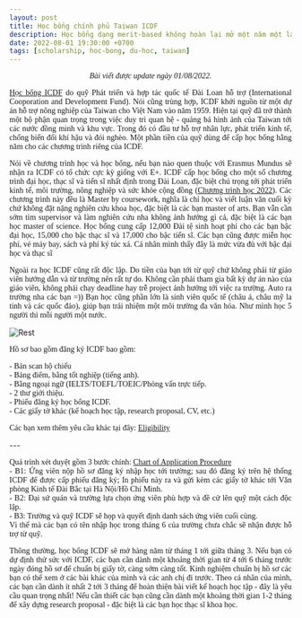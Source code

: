 ```yaml
---
layout: post
title: Học bổng chính phủ Taiwan ICDF
description: Học bổng dạng merit-based không hoàn lại mở một năm một lần đối với một số chuyên ngành nhất định bậc đại học, thạc sĩ và tiến sĩ. Học bổng bao gồm tiền học phí, sinh hoạt phí, ký túc xá, sách, và vé máy bay.
date: 2022-08-01 19:30:00 +0700
tags: [scholarship, hoc-bong, du-hoc, taiwan]
---
```

<div align="center"><p><span style="font-family:Tahoma;"><i>Bài viết được update ngày 01/08/2022.</i></span></p></div>
<div align="justify"><p><span style="font-family:Tahoma;"><a href="https://www.icdf.org.tw/wSite/np?ctNode=31561">Học bổng ICDF</a> do quỹ Phát triển và hợp tác quốc tế Đài Loan hỗ trợ (International Cooporation and Development Fund). Nói cũng trùng hợp, ICDF khởi nguồn từ một dự án hỗ trợ nông nghiệp của Taiwan cho Việt Nam vào năm 1959. Hiện tại quỹ đã trở thành một bộ phận quan trọng trong việc duy trì quan hệ - quảng bá hình ảnh của Taiwan tới các nước đồng minh và khu vực. Trong đó có đầu tư hỗ trợ nhân lực, phát triển kinh tế, chống biến đổi khí hậu và đói nghèo. Một phần tiền của quỹ dùng để cấp học bổng hằng năm cho các chương trình riêng của ICDF.</span></p></div>

<div align="justify"><p><span style="font-family:Tahoma;">Nói về chương trình học và học bổng, nếu bạn nào quen thuộc với Erasmus Mundus sẽ nhận ra ICDF có tổ chức cực kỳ giống với E+. ICDF cấp học bổng cho một số chương trình đại học, thạc sĩ và tiến sĩ nhất định trong Đài Loan, đặc biệt chú trọng tới phát triển kinh tế, môi trường, nông nghiệp và sức khỏe cộng đồng (<a href="https://www.icdf.org.tw/wSite/DownloadFile?type=attach&file=f1646496795738.pdf&realname=Study+Programs+for+2022+Scholarship+Application.pdf">Chương trình học 2022</a>). Các chương trình này đều là Master by coursework, nghĩa là chỉ học và viết luận văn cuối kỳ chứ không đặt nặng nghiên cứu khoa học, đặc biệt là các bạn master of arts. Bạn vẫn cần sớm tìm supervisor và làm nghiên cứu nha không ảnh hưởng gì cả, đặc biệt là các bạn học master of science. Học bổng cung cấp 12,000 Đài tệ sinh hoạt phí cho các bạn bậc đại học, 15,000 cho bậc thạc sĩ và 17,000 cho bậc tiến sĩ. Các bạn cũng được miễn học phí, vé máy bay, sách và phí ký túc xá. Cá nhân mình thấy đây là mức vừa đủ với bậc đại học và thạc sĩ</span></p></div>


<div align="justify"><p><span style="font-family:Tahoma;">Ngoài ra học ICDF cũng rất độc lập. Do tiền của bạn tới từ quỹ chứ không phải từ giáo viên hướng dẫn và từ trường nên rất tự do. Không cần phải tham gia bất kỳ dự án nào của giáo viên, không phải chạy deadline hay trễ project ảnh hưởng tới việc ra trường. Auto ra trường nha các bạn =)) Bạn học cũng phần lớn là sinh viên quốc tế (châu á, châu mỹ la tinh và các quốc đảo), giúp bạn trải nhiệm một môi trường đa văn hóa. Như mình học 5 người thì mỗi người một nước.</span></p></div>

![Rest]({{site.baseurl}}/images/ICDF.jpg)

<p><span style="font-family:Tahoma;">Hồ sơ bao gồm đăng ký ICDF bao gồm:</span></p>
<p><span style="font-family:Tahoma;">- Bản scan hộ chiếu<br>- Bảng điểm, bằng tốt nghiệp (tiếng anh).<br>- Bằng ngoại ngữ (IELTS/TOEFL/TOEIC/Phỏng vấn trực tiếp.<br>- 2 thư giới thiệu.<br>- Phiếu đăng ký học bổng ICDF.<br>- Các giấy tờ khác (kế hoạch học tập, research proposal, CV, etc.)</span></p>
<p><span style="font-family:Tahoma;">Các bạn xem thêm yêu cầu khác tại đây: <a href="https://www.icdf.org.tw/wSite/ct?xItem=12506&ctNode=31563&mp=2#aC">Eligibility</a></span></p>
---
<div align="justify"><p><span style="font-family:Tahoma;">Quá trình xét duyệt gồm 3 bước chính: <a href="https://www.icdf.org.tw/wSite/DownloadFile?type=attach&file=1122812215166.PDF&realname=1122812215166.PDF">Chart of Application Procedure</a><br> - B1: Ứng viên nộp hồ sơ đăng ký nhập học tới trường; sau đó đăng ký trên hệ thống ICDF để được cấp phiếu đăng ký; In phiếu này ra và gửi kèm các giấy tờ khác tới Văn phòng Kinh tế Đài Bắc tại Hà Nội/Hồ Chí Minh. <br>- B2: Đại sứ quán và trường lựa chọn ứng viên phù hợp và đề cử lên quỹ một cách độc lập.<br>- B3: Trường và quỹ ICDF sẽ họp và quyết định danh sách ứng viên cuối cùng.<br> Vì thế mà các bạn có tên nhập học trong tháng 6 của trường chưa chắc sẽ nhận được hỗ trợ từ quỹ.</span></p></div>

<div align="justify"><p><span style="font-family:Tahoma;">Thông thường, học bổng ICDF sẽ mở hàng năm từ tháng 1 tới giữa tháng 3. Nếu bạn có dự định thử sức với ICDF, các bạn cần dành một khoảng thời gian từ 4 tới 6 tháng trước ngày đóng hồ sơ để chuẩn bị giấy tờ, càng sớm càng tốt. Kinh nghiệm chuẩn bị hồ sơ các bạn có thể xem ở các bài khác của mình và các anh chị đi trước. Theo cá nhân của mình, các bạn cần dành ít nhất 2 tới 3 tháng để hoàn thiện bài viết kế hoạch học tập - đây là yêu cầu quan trọng nhất! Nếu cần thiết các bạn cũng cần dành một khoảng thời gian 1-2 tháng để xây dựng research proposal - đặc biệt là các bạn học thạc sĩ khoa học.</span></p></div>
